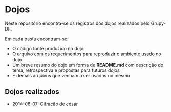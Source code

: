 # Dojos

Neste repositório encontra-se os registros dos dojos realizados pelo Grupy-DF.

Em cada pasta encontram-se:

* O código fonte produzido no dojo
* O arquivo com os requerimentos para reproduzir o ambiente usado no dojo
* Um breve resumo do dojo em forma de **README.md** com descrição do tema, retrospectiva e propostas para futuros dojos
* E demais arquivos que venham a ser usados no mesmo

## Dojos realizados

* [2014-08-07](https://github.com/grupydf/dojos/tree/master/2014-08-07): Cifração de césar
